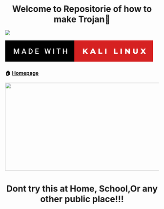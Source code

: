 
<h1 align="center">Welcome to Repositorie of how to make Trojan👋</h1>
<p>
<img src="https://img.shields.io/badge/version-0.1-blue.svg?cacheSeconds=2592000" />
</p>
<img src="https://raw.githubusercontent.com/AnandKatariya/Kali-Linux-Jupyter-Notebook-Installation/a9eea7518be7dadfdc60ac934d98e59735590209/Image/made-with-kali-linux.svg" >


### 🏠 [Homepage](https://github.com/AnandKatariya?tab=repositories)
<p align =center >
  <img src="https://eadn-wc05-3736104.nxedge.io/wp-content/uploads/2022/06/Trojan-Horse-Virus_MAIN-IMAGE-scaled.jpeg" height='288' width='512' />
</p>

<h1 align="center">Dont try this at Home, School,Or any other public place!!!</h1>
<br>
  <br>
<br>
